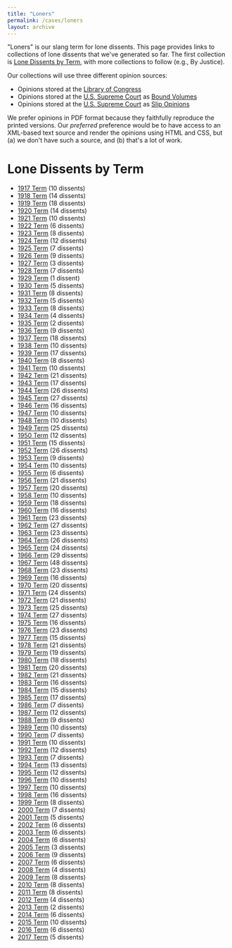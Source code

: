 ```yaml
---
title: "Loners"
permalink: /cases/loners
layout: archive
---
```


"Loners" is our slang term for lone dissents.  This page provides links to collections of lone dissents
that we've generated so far.  The first collection is [Lone Dissents by Term](#lone-dissents-by-term),
with more collections to follow (e.g., By Justice).

Our collections will use three different opinion sources:

- Opinions stored at the [Library of Congress](https://www.loc.gov/collections/united-states-reports/)
- Opinions stored at the [U.S. Supreme Court](https://www.supremecourt.gov/) as [Bound Volumes](https://www.supremecourt.gov/opinions/boundvolumes.aspx)
- Opinions stored at the [U.S. Supreme Court](https://www.supremecourt.gov/) as [Slip Opinions](https://www.supremecourt.gov/opinions/slipopinion/18)

We prefer opinions in PDF format because they faithfully reproduce the printed versions.  Our *preferred*
preference would be to have access to an XML-based text source and render the opinions using HTML and CSS,
but (a) we don't have such a source, and (b) that's a lot of work.

# Lone Dissents by Term

- [1917 Term](/cases/loners/1917) (10 dissents)
- [1918 Term](/cases/loners/1918) (14 dissents)
- [1919 Term](/cases/loners/1919) (18 dissents)
- [1920 Term](/cases/loners/1920) (14 dissents)
- [1921 Term](/cases/loners/1921) (10 dissents)
- [1922 Term](/cases/loners/1922) (6 dissents)
- [1923 Term](/cases/loners/1923) (8 dissents)
- [1924 Term](/cases/loners/1924) (12 dissents)
- [1925 Term](/cases/loners/1925) (7 dissents)
- [1926 Term](/cases/loners/1926) (9 dissents)
- [1927 Term](/cases/loners/1927) (3 dissents)
- [1928 Term](/cases/loners/1928) (7 dissents)
- [1929 Term](/cases/loners/1929) (1 dissent)
- [1930 Term](/cases/loners/1930) (5 dissents)
- [1931 Term](/cases/loners/1931) (8 dissents)
- [1932 Term](/cases/loners/1932) (5 dissents)
- [1933 Term](/cases/loners/1933) (8 dissents)
- [1934 Term](/cases/loners/1934) (4 dissents)
- [1935 Term](/cases/loners/1935) (2 dissents)
- [1936 Term](/cases/loners/1936) (9 dissents)
- [1937 Term](/cases/loners/1937) (18 dissents)
- [1938 Term](/cases/loners/1938) (10 dissents)
- [1939 Term](/cases/loners/1939) (17 dissents)
- [1940 Term](/cases/loners/1940) (8 dissents)
- [1941 Term](/cases/loners/1941) (10 dissents)
- [1942 Term](/cases/loners/1942) (21 dissents)
- [1943 Term](/cases/loners/1943) (17 dissents)
- [1944 Term](/cases/loners/1944) (26 dissents)
- [1945 Term](/cases/loners/1945) (27 dissents)
- [1946 Term](/cases/loners/1946) (16 dissents)
- [1947 Term](/cases/loners/1947) (10 dissents)
- [1948 Term](/cases/loners/1948) (10 dissents)
- [1949 Term](/cases/loners/1949) (25 dissents)
- [1950 Term](/cases/loners/1950) (12 dissents)
- [1951 Term](/cases/loners/1951) (15 dissents)
- [1952 Term](/cases/loners/1952) (26 dissents)
- [1953 Term](/cases/loners/1953) (9 dissents)
- [1954 Term](/cases/loners/1954) (10 dissents)
- [1955 Term](/cases/loners/1955) (6 dissents)
- [1956 Term](/cases/loners/1956) (21 dissents)
- [1957 Term](/cases/loners/1957) (20 dissents)
- [1958 Term](/cases/loners/1958) (10 dissents)
- [1959 Term](/cases/loners/1959) (18 dissents)
- [1960 Term](/cases/loners/1960) (16 dissents)
- [1961 Term](/cases/loners/1961) (23 dissents)
- [1962 Term](/cases/loners/1962) (27 dissents)
- [1963 Term](/cases/loners/1963) (23 dissents)
- [1964 Term](/cases/loners/1964) (26 dissents)
- [1965 Term](/cases/loners/1965) (24 dissents)
- [1966 Term](/cases/loners/1966) (29 dissents)
- [1967 Term](/cases/loners/1967) (48 dissents)
- [1968 Term](/cases/loners/1968) (23 dissents)
- [1969 Term](/cases/loners/1969) (16 dissents)
- [1970 Term](/cases/loners/1970) (20 dissents)
- [1971 Term](/cases/loners/1971) (24 dissents)
- [1972 Term](/cases/loners/1972) (21 dissents)
- [1973 Term](/cases/loners/1973) (25 dissents)
- [1974 Term](/cases/loners/1974) (27 dissents)
- [1975 Term](/cases/loners/1975) (16 dissents)
- [1976 Term](/cases/loners/1976) (23 dissents)
- [1977 Term](/cases/loners/1977) (15 dissents)
- [1978 Term](/cases/loners/1978) (21 dissents)
- [1979 Term](/cases/loners/1979) (19 dissents)
- [1980 Term](/cases/loners/1980) (18 dissents)
- [1981 Term](/cases/loners/1981) (20 dissents)
- [1982 Term](/cases/loners/1982) (21 dissents)
- [1983 Term](/cases/loners/1983) (16 dissents)
- [1984 Term](/cases/loners/1984) (15 dissents)
- [1985 Term](/cases/loners/1985) (17 dissents)
- [1986 Term](/cases/loners/1986) (7 dissents)
- [1987 Term](/cases/loners/1987) (12 dissents)
- [1988 Term](/cases/loners/1988) (9 dissents)
- [1989 Term](/cases/loners/1989) (10 dissents)
- [1990 Term](/cases/loners/1990) (7 dissents)
- [1991 Term](/cases/loners/1991) (10 dissents)
- [1992 Term](/cases/loners/1992) (12 dissents)
- [1993 Term](/cases/loners/1993) (7 dissents)
- [1994 Term](/cases/loners/1994) (13 dissents)
- [1995 Term](/cases/loners/1995) (12 dissents)
- [1996 Term](/cases/loners/1996) (10 dissents)
- [1997 Term](/cases/loners/1997) (10 dissents)
- [1998 Term](/cases/loners/1998) (16 dissents)
- [1999 Term](/cases/loners/1999) (8 dissents)
- [2000 Term](/cases/loners/2000) (7 dissents)
- [2001 Term](/cases/loners/2001) (5 dissents)
- [2002 Term](/cases/loners/2002) (6 dissents)
- [2003 Term](/cases/loners/2003) (6 dissents)
- [2004 Term](/cases/loners/2004) (6 dissents)
- [2005 Term](/cases/loners/2005) (3 dissents)
- [2006 Term](/cases/loners/2006) (9 dissents)
- [2007 Term](/cases/loners/2007) (6 dissents)
- [2008 Term](/cases/loners/2008) (4 dissents)
- [2009 Term](/cases/loners/2009) (8 dissents)
- [2010 Term](/cases/loners/2010) (8 dissents)
- [2011 Term](/cases/loners/2011) (8 dissents)
- [2012 Term](/cases/loners/2012) (4 dissents)
- [2013 Term](/cases/loners/2013) (2 dissents)
- [2014 Term](/cases/loners/2014) (6 dissents)
- [2015 Term](/cases/loners/2015) (10 dissents)
- [2016 Term](/cases/loners/2016) (6 dissents)
- [2017 Term](/cases/loners/2017) (5 dissents)
